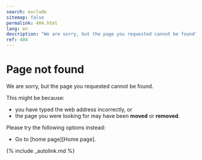 ```yaml
---
search: exclude
sitemap: false
permalink: 404.html
lang: en
description: "We are sorry, but the page you requested cannot be found"
ref: 404
---
```


# Page not found

We are sorry, but the page you requested cannot be found.

This might be because:

- you have typed the web address incorrectly, or
- the page you were looking for may have been __moved__ or **removed**.

Please try the following options instead:

- Go to [home page][Home page].

[comment]: <> (Use search option to see if the page is available elsewhere)

{% include _autolink.md %}
